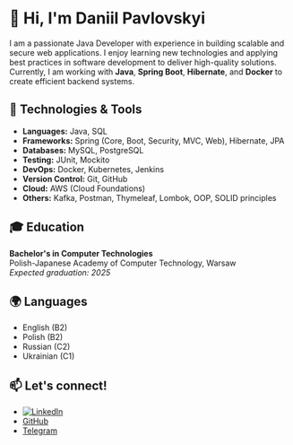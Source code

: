 # 👋 Hi, I'm Daniil Pavlovskyi

I am a passionate Java Developer with experience in building scalable and secure web applications. I enjoy learning new technologies and applying best practices in software development to deliver high-quality solutions. Currently, I am working with **Java**, **Spring Boot**, **Hibernate**, and **Docker** to create efficient backend systems.

## 🔧 Technologies & Tools
- **Languages:** Java, SQL
- **Frameworks:** Spring (Core, Boot, Security, MVC, Web), Hibernate, JPA
- **Databases:** MySQL, PostgreSQL
- **Testing:** JUnit, Mockito
- **DevOps:** Docker, Kubernetes, Jenkins
- **Version Control:** Git, GitHub
- **Cloud:** AWS (Cloud Foundations)
- **Others:** Kafka, Postman, Thymeleaf, Lombok, OOP, SOLID principles

## 🎓 Education
**Bachelor's in Computer Technologies**  
Polish-Japanese Academy of Computer Technology, Warsaw  
_Expected graduation: 2025_

## 🌍 Languages
- English (B2)
- Polish (B2)
- Russian (C2)
- Ukrainian (C1)

## 📫 Let's connect!
- [![LinkedIn](https://img.shields.io/badge/LinkedIn-%230077B5.svg?logo=linkedin&logoColor=white)](https://linkedin.com/in/daniil-pavlovskyi-469850274) 
- [GitHub](https://github.com/DaniilPavlovskyi)
- [Telegram](https://t.me/molekula0192)

